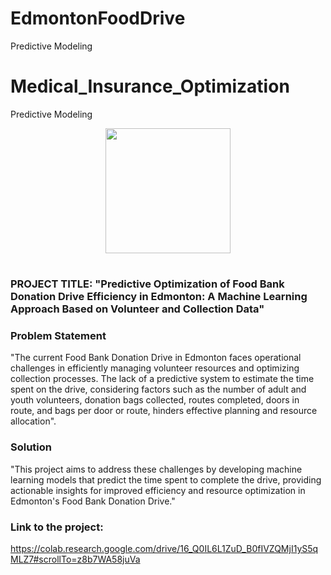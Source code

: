 # EdmontonFoodDrive
Predictive Modeling
# Medical_Insurance_Optimization
Predictive Modeling
<p align = "center" draggable=”false” ><img src="https://encrypted-tbn0.gstatic.com/images?q=tbn:ANd9GcR8HNB-ex4xb4H3-PXRcywP5zKC_3U8VzQTPA&usqp=CAU" 
     width="200px"
     height="auto"/>
</p>



# <h1 align="center" id="heading"> 
</h1>


 

### PROJECT TITLE: "Predictive Optimization of Food Bank Donation Drive Efficiency in Edmonton: A Machine Learning Approach Based on Volunteer and Collection Data"

### Problem Statement

"The current Food Bank Donation Drive in Edmonton faces operational challenges in efficiently managing volunteer resources and optimizing collection processes. The lack of a predictive system to estimate the time spent on the drive, considering factors such as the number of adult and youth volunteers, donation bags collected, routes completed, doors in route, and bags per door or route, hinders effective planning and resource allocation". 

### Solution
"This project aims to address these challenges by developing machine learning models that predict the time spent to complete the drive, providing actionable insights for improved efficiency and resource optimization in Edmonton's Food Bank Donation Drive."
### Link to the project:
https://colab.research.google.com/drive/16_Q0IL6L1ZuD_B0fIVZQMjI1yS5qMLZ7#scrollTo=z8b7WA58juVa
